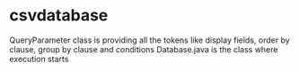 # csvdatabase

QueryParameter class is providing all the tokens like display fields, order by clause, group by clause and conditions
Database.java is the class where execution starts
